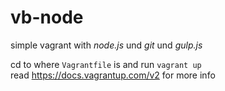 # vb-node
simple vagrant with *node.js* und *git* und *gulp.js*  

cd to where `Vagrantfile` is and run `vagrant up`  
read https://docs.vagrantup.com/v2 for more info
